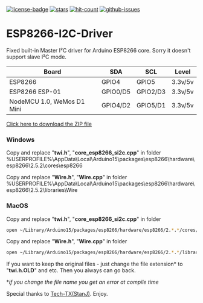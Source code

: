 [![license-badge][]][license] [![stars][]][stargazers] [![hit-count][]][count] [![github-issues][]][issues]

# ESP8266-I2C-Driver
Fixed built-in Master I²C driver for Arduino ESP8266 core. Sorry it doesn't support slave I²C mode.

| Board | SDA | SCL | Level |
| ---- | ---- | ---- | ---- |
| ESP8266 | GPIO4 | GPIO5 | 3.3v/5v |
| ESP8266 ESP-01 | GPIO0/D5 | GPIO2/D3 | 3.3v/5v |
| NodeMCU 1.0, WeMos D1 Mini | GPIO4/D2 | GPIO5/D1 | 3.3v/5v |

[Click here to download the ZIP file](https://github.com/enjoyneering/ESP8266-I2C-Driver/archive/master.zip)

### Windows
Copy and replace "**twi.h**", "**core_esp8266_si2c.cpp**" in folder %USERPROFILE%\AppData\Local\Arduino15\packages\esp8266\hardware\esp8266\2.5.2\cores\esp8266

Copy and replace "**Wire.h**", "**Wire.cpp**" in folder %USERPROFILE%\AppData\Local\Arduino15\packages\esp8266\hardware\esp8266\2.5.2\libraries\Wire

### MacOS
Copy and replace "**twi.h**", "**core_esp8266_si2c.cpp**" in folder
```bash
open ~/Library/Arduino15/packages/esp8266/hardware/esp8266/2.*.*/cores/esp8266
```

Copy and replace "**Wire.h**", "**Wire.cpp**" in folder
```bash
open ~/Library/Arduino15/packages/esp8266/hardware/esp8266/2.*.*/libraries/Wire
```

If you want to keep the original files - just change the file extension* to "**twi.h.OLD**" and etc. Then you always can go back.

*_if you change the file name you get an error at compile time_

Special thanks to [Tech-TX(StanJ)](https://github.com/Tech-TX). Enjoy.

[license-badge]: https://img.shields.io/badge/License-GPLv3-blue.svg
[license]:       https://choosealicense.com/licenses/gpl-3.0/
[stars]:         https://img.shields.io/github/stars/enjoyneering/ESP8266-I2C-Driver.svg
[stargazers]:    https://github.com/enjoyneering/ESP8266-I2C-Driver/stargazers
[hit-count]:     http://hits.dwyl.io/enjoyneering/ESP8266-I2C-Driver/badges.svg
[count]:         http://hits.dwyl.io/enjoyneering/ESP8266-I2C-Driver/badges
[github-issues]: https://img.shields.io/github/issues/enjoyneering/ESP8266-I2C-Driver.svg
[issues]:        https://github.com/enjoyneering/ESP8266-I2C-Driver/issues/

